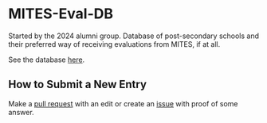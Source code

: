 # MITES-Eval-DB
Started by the 2024 alumni group. Database of post-secondary schools and their preferred way of receiving evaluations from MITES, if at all.

See the database [here](./db.csv).

## How to Submit a New Entry
Make a [pull request](https://github.com/insyri/MITES-Eval-DB/pulls) with an edit or create an [issue](https://github.com/insyri/MITES-Eval-DB/issues) with proof of some answer.
